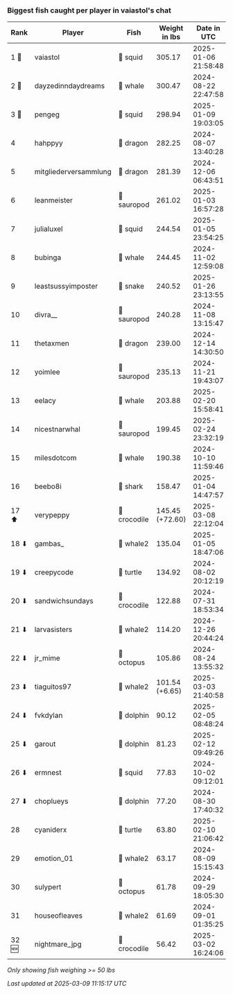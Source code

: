 ### Biggest fish caught per player in vaiastol's chat
| Rank | Player | Fish | Weight in lbs | Date in UTC |
|------|--------|-----------|---------|-----|
| 1 🥇  | vaiastol | 🦑 squid | 305.17 | 2025-01-06 21:58:48 |
| 2 🥈  | dayzedinndaydreams | 🐳 whale | 300.47 | 2024-08-22 22:47:58 |
| 3 🥉  | pengeg | 🦑 squid | 298.94 | 2025-01-09 19:03:05 |
| 4  | hahppyy | 🐉 dragon | 282.25 | 2024-08-07 13:40:28 |
| 5  | mitgliederversammlung | 🐉 dragon | 281.39 | 2024-12-06 06:43:51 |
| 6  | leanmeister | 🦕 sauropod | 261.02 | 2025-01-03 16:57:28 |
| 7  | julialuxel | 🦑 squid | 244.54 | 2025-01-05 23:54:25 |
| 8  | bubinga | 🐳 whale | 244.45 | 2024-11-02 12:59:08 |
| 9  | leastsussyimposter | 🐍 snake | 240.52 | 2025-01-26 23:13:55 |
| 10  | divra__ | 🦕 sauropod | 240.28 | 2024-11-08 13:15:47 |
| 11  | thetaxmen | 🐉 dragon | 239.00 | 2024-12-14 14:30:50 |
| 12  | yoimlee | 🦕 sauropod | 235.13 | 2024-11-21 19:43:07 |
| 13  | eelacy | 🐳 whale | 203.88 | 2025-02-20 15:58:41 |
| 14  | nicestnarwhal | 🦕 sauropod | 199.45 | 2025-02-24 23:32:19 |
| 15  | milesdotcom | 🐳 whale | 190.38 | 2024-10-10 11:59:46 |
| 16  | beebo8i | 🦈 shark | 158.47 | 2025-01-04 14:47:57 |
| 17 ⬆ | verypeppy | 🐊 crocodile | 145.45 (+72.60) | 2025-03-08 22:12:04 |
| 18 ⬇ | gambas_ | 🐋 whale2 | 135.04 | 2025-01-05 18:47:06 |
| 19 ⬇ | creepycode | 🐢 turtle | 134.92 | 2024-08-02 20:12:19 |
| 20 ⬇ | sandwichsundays | 🐊 crocodile | 122.88 | 2024-07-31 18:53:34 |
| 21 ⬇ | larvasisters | 🐋 whale2 | 114.20 | 2024-12-26 20:44:24 |
| 22 ⬇ | jr_mime | 🐙 octopus | 105.86 | 2024-08-24 13:55:32 |
| 23 ⬇ | tiaguitos97 | 🐋 whale2 | 101.54 (+6.65) | 2025-03-03 21:40:58 |
| 24 ⬇ | fvkdylan | 🐬 dolphin | 90.12 | 2025-02-05 08:48:24 |
| 25 ⬇ | garout | 🐬 dolphin | 81.23 | 2025-02-12 09:49:26 |
| 26 ⬇ | ermnest | 🦑 squid | 77.83 | 2024-10-02 09:12:01 |
| 27 ⬇ | choplueys | 🐬 dolphin | 77.20 | 2024-08-30 17:40:32 |
| 28  | cyaniderx | 🐢 turtle | 63.80 | 2025-02-10 21:06:42 |
| 29  | emotion_01 | 🐋 whale2 | 63.17 | 2024-08-09 15:15:43 |
| 30  | sulypert | 🐙 octopus | 61.78 | 2024-09-29 18:05:30 |
| 31  | houseofleaves | 🐋 whale2 | 61.69 | 2024-09-01 01:35:25 |
| 32 🆕 | nightmare_jpg | 🐊 crocodile | 56.42 | 2025-03-02 16:24:06 |

_Only showing fish weighing >= 50 lbs_

_Last updated at 2025-03-09 11:15:17 UTC_